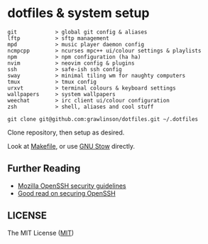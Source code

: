 # dotfiles & system setup

```
git            > global git config & aliases
lftp           > sftp management
mpd            > music player daemon config
ncmpcpp        > ncurses mpc++ ui/colour settings & playlists
npm            > npm configuration (ha ha)
nvim           > neovim config & plugins
ssh            > safe-ish ssh config
sway           > minimal tiling wm for naughty computers
tmux           > tmux config
urxvt          > terminal colours & keyboard settings
wallpapers     > system wallpapers
weechat        > irc client ui/colour configuration
zsh            > shell, aliases and cool stuff
```

`git clone git@github.com:grawlinson/dotfiles.git ~/.dotfiles`

Clone repository, then setup as desired.

Look at [Makefile](Makefile), or use [GNU Stow][url-gnu-stow] directly.

## Further Reading

*   [Mozilla OpenSSH security guidelines][url-mozilla-ssh]
*   [Good read on securing OpenSSH][url-secure-shell]


## LICENSE

The MIT License ([MIT](LICENSE.md))

[url-gnu-stow]:https://www.gnu.org/software/stow/
[url-mozilla-ssh]:https://wiki.mozilla.org/Security/Guidelines/OpenSSH
[url-secure-shell]:https://stribika.github.io/2015/01/04/secure-secure-shell.html
